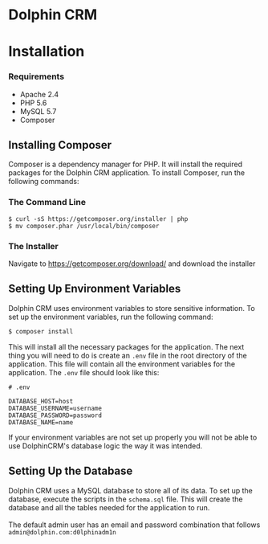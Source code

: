 # Dolphin CRM
# Installation
### Requirements
- Apache 2.4
- PHP 5.6
- MySQL 5.7
- Composer

## Installing Composer
Composer is a dependency manager for PHP. It will install the required packages for the Dolphin CRM application. To install Composer, run the following commands:

### The Command Line
```
$ curl -sS https://getcomposer.org/installer | php
$ mv composer.phar /usr/local/bin/composer
```

### The Installer
Navigate to https://getcomposer.org/download/ and download the installer

## Setting Up Environment Variables
Dolphin CRM uses environment variables to store sensitive information. To set up the environment variables, run the following command:
```bash
$ composer install
```

This will install all the necessary packages for the application.
The next thing you will need to do is create an `.env` file in the root directory of the application. This file will contain all the environment variables for the application. The `.env` file should look like this:
```dotenv
# .env

DATABASE_HOST=host
DATABASE_USERNAME=username
DATABASE_PASSWORD=password
DATABASE_NAME=name
```

If your environment variables are not set up properly you will not be able to use DolphinCRM's database logic the way it was intended.

## Setting Up the Database
Dolphin CRM uses a MySQL database to store all of its data. To set up the database, execute the scripts in the `schema.sql` file. This will create the database and all the tables needed for the application to run.
<br><br>
The default admin user has an email and password combination that follows `admin@dolphin.com:d0lphinadm1n`

